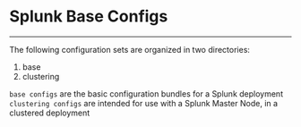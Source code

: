 # Splunk Base Configs
---
The following configuration sets are organized in two directories:
1. base
2. clustering

`base configs` are the basic configuration bundles for a Splunk deployment
`clustering configs` are intended for use with a Splunk Master Node, in a clustered deployment
